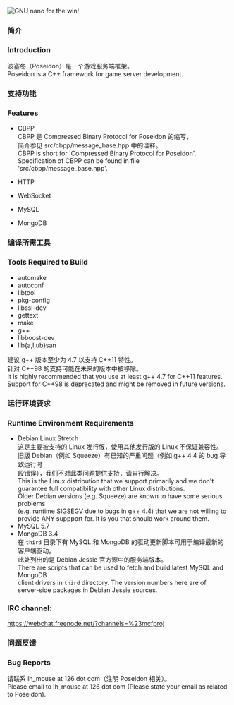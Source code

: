 ![GNU nano for the win!](https://raw.githubusercontent.com/lhmouse/poseidon/master/gnu-nano-ftw.png)

### 简介
### Introduction

波塞冬（Poseidon）是一个游戏服务端框架。  
Poseidon is a C++ framework for game server development.  

### 支持功能
### Features

* CBPP  
CBPP 是 Compressed Binary Protocol for Poseidon 的缩写，  
简介参见 src/cbpp/message_base.hpp 中的注释。  
CBPP is short for 'Compressed Binary Protocol for Poseidon'.  
Specification of CBPP can be found in file 'src/cbpp/message_base.hpp'.  

* HTTP  
* WebSocket  
* MySQL  
* MongoDB  

### 编译所需工具
### Tools Required to Build

* automake  
* autoconf  
* libtool  
* pkg-config  
* libssl-dev  
* gettext  
* make  
* g++  
* libboost-dev  
* lib{a,l,ub}san  

建议 g++ 版本至少为 4.7 以支持 C++11 特性。  
针对 C++98 的支持可能在未来的版本中被移除。  
It is highly recommended that you use at least g++ 4.7 for C++11 features.  
Support for C++98 is deprecated and might be removed in future versions.  

### 运行环境要求
### Runtime Environment Requirements

* Debian Linux Stretch  
这是主要被支持的 Linux 发行版，使用其他发行版的 Linux 不保证兼容性。  
旧版 Debian（例如 Squeeze）有已知的严重问题（例如 g++ 4.4 的 bug 导致运行时  
段错误），我们不对此类问题提供支持，请自行解决。  
This is the Linux distribution that we support primarily and we don't  
guarantee full compatibility with other Linux distributions.  
Older Debian versions (e.g. Squeeze) are known to have some serious problems  
(e.g. runtime SIGSEGV due to bugs in g++ 4.4) that we are not willing to  
provide ANY suppport for. It is you that should work around them.  
* MySQL 5.7  
* MongoDB 3.4  
在 `third` 目录下有 MySQL 和 MongoDB 的驱动更新脚本可用于编译最新的客户端驱动。  
此处列出的是 Debian Jessie 官方源中的服务端版本。  
There are scripts that can be used to fetch and build latest MySQL and MongoDB  
client drivers in `third` directory. The version numbers here are of  
server-side packages in Debian Jessie sources.  

### IRC channel:

<https://webchat.freenode.net/?channels=%23mcfproj>

### 问题反馈
### Bug Reports

请联系 lh_mouse at 126 dot com（注明 Poseidon 相关）。  
Please email to lh_mouse at 126 dot com (Please state your email as related to Poseidon).  
